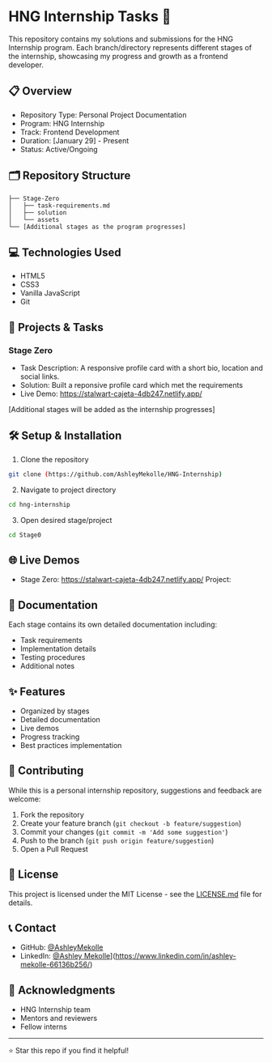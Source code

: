 # HNG Internship Tasks 🚀

This repository contains my solutions and submissions for the HNG Internship program. Each branch/directory represents different stages of the internship, showcasing my progress and growth as a frontend developer.

## 📋 Overview

- Repository Type: Personal Project Documentation
- Program: HNG Internship 
- Track: Frontend Development
- Duration: [January 29] - Present
- Status: Active/Ongoing

## 🗂️ Repository Structure

```
├── Stage-Zero
│   ├── task-requirements.md
│   ├── solution
│   └── assets
└── [Additional stages as the program progresses]
```

## 💻 Technologies Used

- HTML5
- CSS3
- Vanilla JavaScript
- Git

## 🚀 Projects & Tasks

### Stage Zero
- Task Description: A responsive profile card with a short bio, location and social links.
- Solution: Built a reponsive profile card which met the requirements
- Live Demo: https://stalwart-cajeta-4db247.netlify.app/

[Additional stages will be added as the internship progresses]

## 🛠️ Setup & Installation

1. Clone the repository
```bash
git clone (https://github.com/AshleyMekolle/HNG-Internship)
```

2. Navigate to project directory
```bash
cd hng-internship
```

3. Open desired stage/project
```bash
cd Stage0
```

## 🌐 Live Demos

- Stage Zero: https://stalwart-cajeta-4db247.netlify.app/ Project: 

## 📝 Documentation

Each stage contains its own detailed documentation including:
- Task requirements
- Implementation details
- Testing procedures
- Additional notes

## ✨ Features

- Organized by stages
- Detailed documentation
- Live demos
- Progress tracking
- Best practices implementation

## 🤝 Contributing

While this is a personal internship repository, suggestions and feedback are welcome:
1. Fork the repository
2. Create your feature branch (`git checkout -b feature/suggestion`)
3. Commit your changes (`git commit -m 'Add some suggestion'`)
4. Push to the branch (`git push origin feature/suggestion`)
5. Open a Pull Request

## 📜 License

This project is licensed under the MIT License - see the [LICENSE.md](LICENSE.md) file for details.

## 📞 Contact

- GitHub: [@AshleyMekolle](https://github.com/AshleyMekolle)
- LinkedIn: [@Ashley Mekolle](https://linkedin.com/in/y)](https://www.linkedin.com/in/ashley-mekolle-66136b256/)

## 🙏 Acknowledgments

- HNG Internship team
- Mentors and reviewers
- Fellow interns

---

⭐️ Star this repo if you find it helpful!

